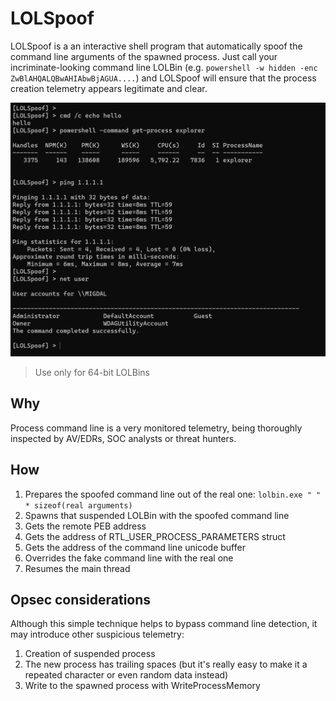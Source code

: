 
# LOLSpoof

LOLSpoof is a an interactive shell program that automatically spoof the command line arguments of the spawned process.
Just call your incriminate-looking command line LOLBin (e.g. `powershell -w hidden -enc ZwBlAHQALQBwAHIAbwBjAGUA....`) and LOLSpoof will ensure that the process creation telemetry appears legitimate and clear.

![](/Example.png)

> Use only for 64-bit LOLBins

## Why
Process command line is a very monitored telemetry, being thoroughly inspected by AV/EDRs, SOC analysts or threat hunters.

## How
1. Prepares the spoofed command line out of the real one: `lolbin.exe " " * sizeof(real arguments)`
2. Spawns that suspended LOLBin with the spoofed command line
3. Gets the remote PEB address
4. Gets the address of RTL_USER_PROCESS_PARAMETERS struct
5. Gets the address of the command line unicode buffer
6. Overrides the fake command line with the real one
7. Resumes the main thread

## Opsec considerations
Although this simple technique helps to bypass command line detection, it may introduce other suspicious telemetry:
1. Creation of suspended process
2. The new process has trailing spaces (but it's really easy to make it a repeated character or even random data instead)
3. Write to the spawned process with WriteProcessMemory

